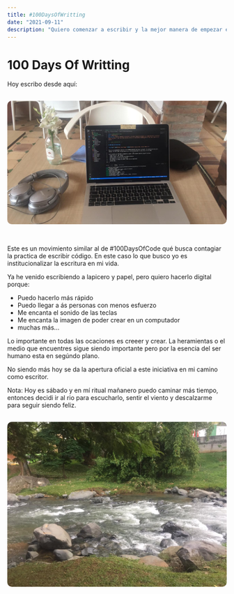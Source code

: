 ```yaml
---
title: #100DaysOfWritting
date: "2021-09-11"
description: "Quiero comenzar a escribir y la mejor manera de empezar es compormeterme a escribir todos los días :) por eso toma sentido sobirse al movimiento #100DaysOfWritting. Nos vemos en el camino..."
---
```


<!-- date: año-mes-día -->

# 100 Days Of Writting

Hoy escribo desde aquí:
<img src="./1.jpeg" alt="Write space" style="border-radius:10px; margin:30px 0;">

Este es un movimiento similar al de #100DaysOfCode qué busca contagiar la practica de escribir código. En este caso lo que busco yo es institucionalizar la escritura en mi vida.

Ya he venido escribiendo a lapicero y papel, pero quiero hacerlo digital porque:

- Puedo hacerlo más rápido
- Puedo llegar a ás personas con menos esfuerzo
- Me encanta el sonido de las teclas
- Me encanta la imagen de poder crear en un computador
- muchas más...

Lo importante en todas las ocaciones es creeer y crear. La heramientas o el medio que encuentres sigue siendo importante pero por la esencia del ser humano esta en segúndo plano.

No siendo más hoy se da la apertura oficial a este iniciativa en mi camino como escritor.

Nota: Hoy es sábado y en mí ritual mañanero puedo caminar más tiempo, entonces decidi ir al rio para escucharlo, sentir el viento y descalzarme para seguir siendo feliz.
<img src="./2.jpeg" alt="River Cali" style="border-radius:10px; margin:30px 0;">
